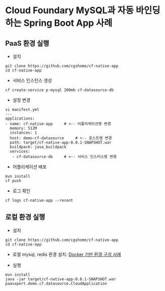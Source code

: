 # Cloud Foundary MySQL과 자동 바인딩하는 Spring Boot App 사례  

## PaaS 환경 실행
- 설치
```
git clone https://github.com/cgshome/cf-native-app
cd cf-native-app
```

- 서비스 인스턴스 생성
```
cf create-service p-mysql 200mb cf-datasource-db   
```

- 설정 변경
```
vi manifest.yml
---
applications:
- name: cf-native-app     # <-- 어플리케이션명 변경
  memory: 512M
  instances: 1
  host: demo-cf-datasource     # <-- 호스트명 변경
  path: target/cf-native-app-0.0.1-SNAPSHOT.war
  buildpack: java_buildpack
  services:
   - cf-datasource-db     # <-- 서비스 인스터스명 변경
```

- 어플리케이션 배포
```
mvn install
cf push
```

- 로그 확인 
```
cf logs cf-native-app --recent
```

## 로컬 환경 실행
- 설치
```
git clone https://github.com/cgshome/cf-native-app
cd cf-native-app
```
- 로컬 mysql, redis 환경 설치: [Docker 기반 환경 구성 사례](local-env.md)

- 실행
```
mvn install
java -jar target/cf-native-app-0.0.1-SNAPSHOT.war paasxpert.demo.cf.datasource.CloudApplication
```


